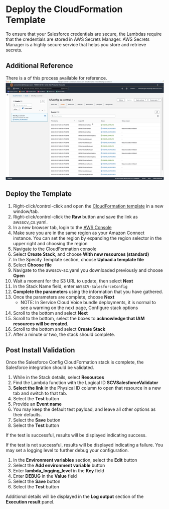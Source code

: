 # Deploy the CloudFormation Template
To ensure that your Salesforce credentials are secure, the Lambdas require that the credentials are stored in AWS Secrets Manager. AWS Secrets Manager is a highly secure service that helps you store and retrieve secrets.

## Additional Reference
There is a of this process available for reference.
[![Demo Video](sf_config.png)](https://connectbd-global-video.s3.amazonaws.com/sf_config.mp4)

## Deploy the Template
1.	Right-click/control-click and open the [CloudFormation template](CloudFormation/awsscv_sc.yaml) in a new window/tab.
2.  Right-click/control-click the **Raw** button and save the link as awsscv_cs.yaml.
3.  In a new browser tab, login to the [AWS Console](https://console.aws.amazon.com/console/home)
4.	Make sure you are in the same region as your Amazon Connect instance. You can set the region by expanding the region selector in the upper right and choosing the region
5.	Navigate to the CloudFormation console
6.	Select **Create Stack**, and choose **With new resources (standard)**
7.	In the Specify Template section, choose **Upload a template file**
8.	Select **Choose file**
9.	Navigate to the awsscv-sc.yaml you downloaded previously and choose **Open**
10.	Wait a moment for the S3 URL to update, then select **Next**
11.	In the Stack Name field, enter `AWSSCV-SalesforceConfig`
12.	**Complete the parameters** using the information that you have gathered.
13.	Once the parameters are complete, choose **Next**
    *  NOTE: In Service Cloud Voice bundle deployments, it is normal to see a warning on the next page, Configure stack options
14.	Scroll to the bottom and select **Next**
15. Scroll to the bottom, select the boxes to **acknowledge that IAM resources will be created**.
16.	Scroll to the bottom and select **Create Stack**
17.	After a minute or two, the stack should complete.

## Post Install Validation
Once the Salesforce Config CloudFormation stack is complete, the Salesforce integration should be validated.

1. While in the Stack details, select **Resources**
2. Find the Lambda function with the Logical ID **SCVSalesforceValidator**
3. **Select the link** in the Physical ID column to open that resource in a new tab and switch to that tab.
4. Select the **Test** button
5. Provide an **Event name**
6. You may keep the default test payload, and leave all other options as their defaults.
7. Select the **Save** button
8. Select the **Test** button

If the test is successful, results will be displayed indicating success.

If the test is not successful, results will be displayed indicating a failure.  You may set a logging level to further debug your configuration.
1. In the **Environment variables** section, select the **Edit** button
2. Select the **Add environment variable** button
3. Enter **lambda_logging_level** in the **Key** field
4. Enter **DEBUG** in the **Value** field
5. Select the **Save** button
6. Select the **Test** button

Additional details will be displayed in the **Log output** section of the **Execution result** panel.
